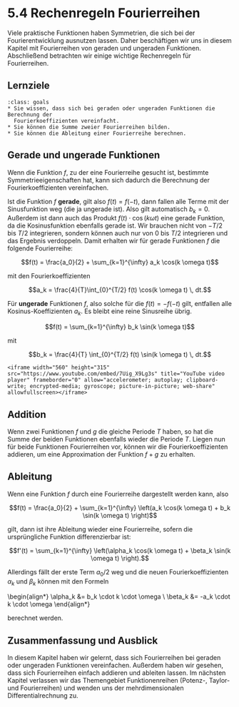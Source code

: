 # 5.4 Rechenregeln Fourierreihen

Viele praktische Funktionen haben Symmetrien, die sich bei der
Fourierentwicklung ausnutzen lassen. Daher beschäftigen wir uns in diesem
Kapitel mit Fourierreihen von geraden und ungeraden Funktionen. Abschließend
betrachten wir einige wichtige Rechenregeln für Fourierreihen.

## Lernziele

```{admonition} Lernziele
:class: goals
* Sie wissen, dass sich bei geraden oder ungeraden Funktionen die Berechnung der
  Fourierkoeffizienten vereinfacht.
* Sie können die Summe zweier Fourierreihen bilden.
* Sie können die Ableitung einer Fourierreihe berechnen.
```

## Gerade und ungerade Funktionen

Wenn die Funktion $f$, zu der eine Fourierreihe gesucht ist, bestimmte
Symmetrieeigenschaften hat, kann sich dadurch die Berechnung der
Fourierkoeffizienten vereinfachen.

Ist die Funktion $f$ **gerade**, gilt also $f(t) = f(-t)$, dann fallen alle
Terme mit der Sinusfunktion weg (die ja ungerade ist). Also gilt automatisch
$b_k = 0$. Außerdem ist dann auch das Produkt $f(t)\cdot \cos(k \omega t)$ eine
gerade Funktion, da die Kosinusfunktion ebenfalls gerade ist. Wir brauchen nicht
von $-T/2$ bis $T/2$ integrieren, sondern können auch nur von $0$ bis $T/2$
integrieren und das Ergebnis verdoppeln. Damit erhalten wir für gerade
Funktionen $f$ die folgende Fourierreihe:

$$f(t) = \frac{a_0}{2} + \sum_{k=1}^{\infty} a_k \cos(k \omega t)$$

mit den Fourierkoeffizienten

$$a_k = \frac{4}{T}\int_{0}^{T/2} f(t) \cos(k \omega t) \, dt.$$

Für **ungerade** Funktionen $f$, also solche für die $f(t) = -f(-t)$ gilt,
entfallen alle Kosinus-Koeffizienten $a_k$. Es bleibt eine reine Sinusreihe
übrig.

$$f(t) = \sum_{k=1}^{\infty} b_k \sin(k \omega t)$$

mit

$$b_k = \frac{4}{T} \int_{0}^{T/2} f(t) \sin(k \omega t) \, dt.$$

```{dropdown} Video "Fourierreihe: gerade/ungerade" von Daniel Jung
<iframe width="560" height="315" src="https://www.youtube.com/embed/7Uig_X9Lg3s" title="YouTube video player" frameborder="0" allow="accelerometer; autoplay; clipboard-write; encrypted-media; gyroscope; picture-in-picture; web-share" allowfullscreen></iframe>
```

## Addition

Wenn zwei Funktionen $f$ und $g$ die gleiche Periode $T$ haben, so hat die Summe
der beiden Funktionen ebenfalls wieder die Periode $T$. Liegen nun für beide
Funktionen Fourierreihen vor, können wir die Fourierkoeffizienten addieren, um
eine Approximation der Funktion $f+g$ zu erhalten.

## Ableitung

Wenn eine Funktion $f$ durch eine Fourierreihe dargestellt werden kann, also

$$f(t) = \frac{a_0}{2} + \sum_{k=1}^{\infty} \left(a_k \cos(k \omega t) + b_k
\sin(k \omega t) \right)$$

gilt, dann ist ihre Ableitung wieder eine Fourierreihe, sofern die ursprüngliche
Funktion differenzierbar ist:

$$f'(t) = \sum_{k=1}^{\infty} \left(\alpha_k \cos(k \omega t) + \beta_k
\sin(k \omega t) \right).$$

Allerdings fällt der erste Term $a_0/2$ weg und die neuen Fourierkoeffizienten
$\alpha_k$ und $\beta_k$ können mit den Formeln

\begin{align*}
\alpha_k &= b_k \cdot k \cdot \omega \\
\beta_k  &= -a_k \cdot k \cdot \omega
\end{align*}

berechnet werden.

## Zusammenfassung und Ausblick

In diesem Kapitel haben wir gelernt, dass sich Fourierreihen bei geraden oder
ungeraden Funktionen vereinfachen. Außerdem haben wir gesehen, dass sich
Fourierreihen einfach addieren und ableiten lassen. Im nächsten Kapitel
verlassen wir das Themengebiet Funktionenreihen (Potenz-, Taylor- und
Fourierreihen) und wenden uns der mehrdimensionalen Differentialrechnung zu.
